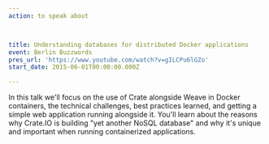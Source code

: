 ```yaml
---
action: to speak about



title: Understanding databases for distributed Docker applications
event: Berlin Buzzwords
pres_url: 'https://www.youtube.com/watch?v=gILCPu6lGZo'
start_date: 2015-06-01T00:00:00.000Z

---
```


In this talk we'll focus on the use of Crate alongside Weave in Docker containers, the technical challenges, best practices learned, and getting a simple web application running alongside it. You'll learn about the reasons why Crate.IO is building "yet another NoSQL database" and why it's unique and important when running containerized applications.
